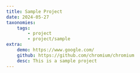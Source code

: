 ```yaml
---
title: Sample Project
date: 2024-05-27
taxonomies:
    tags:
        - project
        - project/sample
extra:
    demo: https://www.google.com/
    github: https://github.com/chromium/chromium
    desc: This is a sample project
---
```

